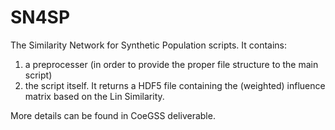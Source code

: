 # SN4SP

The Similarity Network for Synthetic Population scripts. 
It contains:
1. a preprocesser (in order to provide the proper file structure to the main script)
2. the script itself. It returns a HDF5 file containing the (weighted) influence matrix based on the Lin Similarity. 

More details can be found in CoeGSS deliverable.